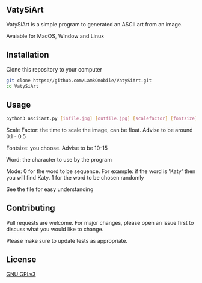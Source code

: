 ## VatySiArt

VatySiArt is a simple program to generated an ASCII art from an image.

Avaiable for MacOS, Window and Linux

## Installation

Clone this repository to your computer

```bash
git clone https://github.com/LamkQmobile/VatySiArt.git
cd VatySiArt
```

## Usage

```bash
python3 asciiart.py [infile.jpg] [outfile.jpg] [scalefactor] [fontsize] [word] [mode]
```

Scale Factor: the time to scale the image, can be float. Advise to be around 0.1 - 0.5

Fontsize: you choose. Advise to be 10-15

Word: the character to use by the program

Mode: 0 for the word to be sequence. For example: if the word is 'Katy' then you will find Katy. 1 for the word to be chosen randomly

See the file for easy understanding

## Contributing
Pull requests are welcome. For major changes, please open an issue first to discuss what you would like to change.

Please make sure to update tests as appropriate.

## License
[GNU GPLv3](https://choosealicense.com/licenses/gpl-3.0/)